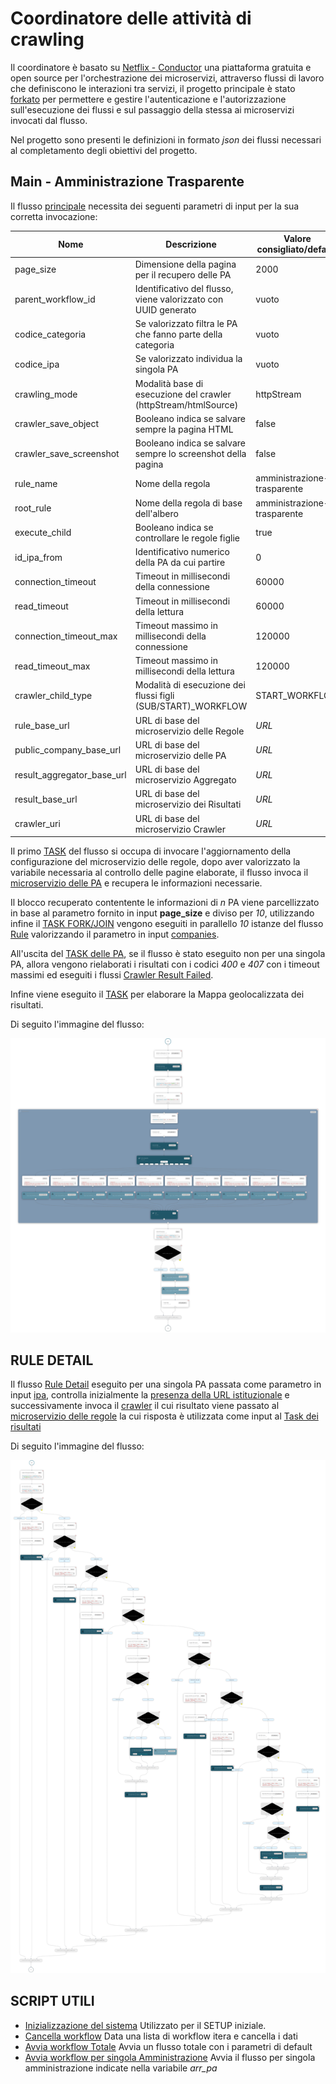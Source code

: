 # Coordinatore delle attività di crawling

Il coordinatore è basato su [Netflix - Conductor](https://conductor-oss.org) una piattaforma gratuita e open source per l'orchestrazione dei microservizi, attraverso flussi di lavoro che definiscono le interazioni tra servizi, il progetto principale è stato [forkato](https://github.com/cnr-anac/conductor) per permettere e gestire l'autenticazione e l'autorizzazione sull'esecuzione dei flussi e sul passaggio della stessa ai microservizi invocati dal flusso. 

Nel progetto sono presenti le definizioni in formato *json* dei flussi necessari al completamento degli obiettivi del progetto.

## Main - Amministrazione Trasparente

Il flusso [principale](crawler_amministrazione_trasparente.json) necessita dei seguenti parametri di input per la sua corretta invocazione:

| Nome                       | Descrizione                                                    | Valore consigliato/default  | Vuoto? |
|----------------------------|----------------------------------------------------------------|-----------------------------|--------|
| page_size                  | Dimensione della pagina per il recupero delle PA               | 2000                        | No     |
| parent_workflow_id         | Identificativo del flusso, viene valorizzato con UUID generato | vuoto                       | Si     |
| codice_categoria           | Se valorizzato filtra le PA che fanno parte della categoria    | vuoto                       | Si     |
| codice_ipa                 | Se valorizzato individua la singola PA                         | vuoto                       | Si     |
| crawling_mode              | Modalità base di esecuzione del crawler (httpStream/htmlSource)| httpStream                  | No     |
| crawler_save_object        | Booleano indica se salvare sempre la pagina HTML               | false                       | No     |
| crawler_save_screenshot    | Booleano indica se salvare sempre lo screenshot della pagina   | false                       | No     |
| rule_name                  | Nome della regola                        					  | amministrazione-trasparente | No     |
| root_rule                  | Nome della regola di base dell'albero    					  | amministrazione-trasparente | No     |
| execute_child              | Booleano indica se controllare le regole figlie                | true                        | No     |
| id_ipa_from                | Identificativo numerico della PA da cui partire                | 0                           | No     |  
| connection_timeout         | Timeout in millisecondi della connessione                      | 60000                       | No     | 
| read_timeout               | Timeout in millisecondi della lettura                          | 60000                       | No     | 
| connection_timeout_max     | Timeout massimo in millisecondi della connessione              | 120000                      | No     | 
| read_timeout_max           | Timeout massimo in millisecondi della lettura                  | 120000                      | No     | 
| crawler_child_type         | Modalità di esecuzione dei flussi figli (SUB/START)_WORKFLOW   | START_WORKFLOW              | No     |
| rule_base_url              | URL di base del microservizio delle Regole                     | *URL*                       | No     |
| public_company_base_url    | URL di base del microservizio delle PA                         | *URL*                       | No     |
| result_aggregator_base_url | URL di base del microservizio Aggregato                        | *URL*                       | No     |
| result_base_url            | URL di base del microservizio dei Risultati                    | *URL*                       | No     |
| crawler_uri                | URL di base del microservizio Crawler                          | *URL*                       | No     |

Il primo [TASK](crawler_amministrazione_trasparente.json#L8-L22) del flusso si occupa di invocare l'aggiornamento della configurazione del microservizio delle regole, dopo aver valorizzato la variabile necessaria al controllo delle pagine elaborate, il flusso invoca il [microservizio delle PA](crawler_amministrazione_trasparente.json#L71-L85) e recupera le informazioni necessarie.

Il blocco recuperato contentente le informazioni di *n* PA viene parcellizzato in base al parametro fornito in input **page_size** e diviso per *10*, utilizzando infine il [TASK FORK/JOIN](https://orkes.io/content/reference-docs/operators/fork-join) vengono eseguiti in parallello *10* istanze del flusso [Rule](rule_workflow.json) valorizzando il parametro in input [companies](rule_workflow.json#L278).

All'uscita del [TASK delle PA](crawler_amministrazione_trasparente.json#L52-L60), se il flusso è stato eseguito non per una singola PA, allora vengono rielaborati i risultati con i codici *400* e *407* con i timeout massimi ed eseguiti i flussi [Crawler Result Failed](crawler_result_failed.json).

Infine viene eseguito il [TASK](crawler_amministrazione_trasparente.json#L581-L596) per elaborare la Mappa geolocalizzata dei risultati.  

Di seguito l'immagine del flusso:

![Main - Amministrazione Trasparente](crawler_amministrazione_trasparente.png)

## RULE DETAIL

Il flusso [Rule Detail](rule_detail_workflow.json) eseguito per una singola PA passata come parametro in input [ipa](rule_detail_workflow.json#L860), controlla inizialmente la [presenza della URL istituzionale](rule_detail_workflow.json#L19-L28) e successivamente invoca il [crawler](rule_detail_workflow.json#L38-L52) il cui risultato viene passato al [microservizio delle regole](rule_detail_workflow.json#L76-L92) la cui risposta è utilizzata come input al [Task dei risultati](rule_detail_workflow.json#L261-L277)    

Di seguito l'immagine del flusso:

![Rule Detail- Amministrazione Trasparente](rule_detail_workflow.png)

## SCRIPT UTILI

- [Inizializzazione del sistema](init.sh) Utilizzato per il SETUP iniziale.
- [Cancella workflow](delete_workflow.sh) Data una lista di workflow itera e cancella i dati
- [Avvia workflow Totale](start.sh) Avvia un flusso totale con i parametri di default
- [Avvia workflow per singola Amministrazione](start_single_pe.sh) Avvia il flusso per singola amministrazione indicate nella variabile *arr_pa*
